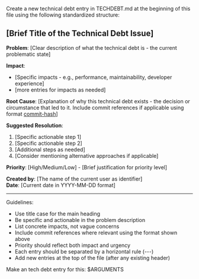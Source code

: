 Create a new technical debt entry in TECHDEBT.md at the beginning of this file using the following standardized structure:

## [Brief Title of the Technical Debt Issue]

**Problem**: [Clear description of what the technical debt is - the current problematic state]

**Impact**: 
- [Specific impacts - e.g., performance, maintainability, developer experience]
- [more entries for impacts as needed]

**Root Cause**: [Explanation of why this technical debt exists - the decision or circumstance that led to it. Include commit references if applicable using format [commit-hash](commit/commit-hash)]

**Suggested Resolution**:
1. [Specific actionable step 1]
2. [Specific actionable step 2] 
3. [Additional steps as needed]
4. [Consider mentioning alternative approaches if applicable]

**Priority**: [High/Medium/Low] - [Brief justification for priority level]

**Created by**: [The name of the current user as identifier]  
**Date**: [Current date in YYYY-MM-DD format]

---

Guidelines:
- Use title case for the main heading
- Be specific and actionable in the problem description
- List concrete impacts, not vague concerns
- Include commit references where relevant using the format shown above
- Priority should reflect both impact and urgency
- Each entry should be separated by a horizontal rule (---)
- Add new entries at the top of the file (after any existing header)

Make an tech debt entry for this: $ARGUMENTS